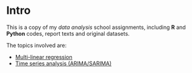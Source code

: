 # Intro
This is a copy of my *data analysis* school assignments, including **R** and **Python** codes, report texts and original datasets.  
  
The topics involved are:
- [Multi-linear regression](https://github.com/yhuuc/data_analysis/blob/main/multilinear%20regression/insurance%20%26%20house%20(multilinear%20regression).ipynb)
- [Time series analysis (ARIMA/SARIMA)](https://github.com/yhuuc/data_analysis/blob/main/time%20series%20analysis/Time%20series%20(CO2%20emission).ipynb)
